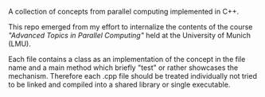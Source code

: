 A collection of concepts from parallel computing implemented in C++.

This repo emerged from my effort to internalize the contents of the course *"Advanced Topics in Parallel Computing"* held at the University of Munich (LMU).

Each file contains a class as an implementation of the concept in the file name and a main method which briefly "test" or rather showcases the mechanism.
Therefore each .cpp file should be treated individually not tried to be linked and compiled into a shared library or single executable.
